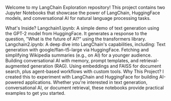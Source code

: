Welcome to my LangChain Exploration repository! This project contains two Jupyter Notebooks that showcase the power of LangChain, HuggingFace models, and conversational AI for natural language processing tasks.

What's Inside?
Langchain1.ipynb: A simple demo of text generation using the GPT-2 model from HuggingFace. It generates a response to the question, "What is the future of AI?" using the transformers library.
Langchain2.ipynb: A deep dive into LangChain's capabilities, including:
Text generation with google/flan-t5-large via HuggingFace.
Fetching and simplifying Wikipedia summaries (e.g., on AI) for a younger audience.
Building conversational AI with memory, prompt templates, and retrieval-augmented generation (RAG).
Using embeddings and FAISS for document search, plus agent-based workflows with custom tools.
Why This Project?
I created this to experiment with LangChain and HuggingFace for building AI-powered applications. Whether you're interested in text generation, conversational AI, or document retrieval, these notebooks provide practical examples to get you started.
